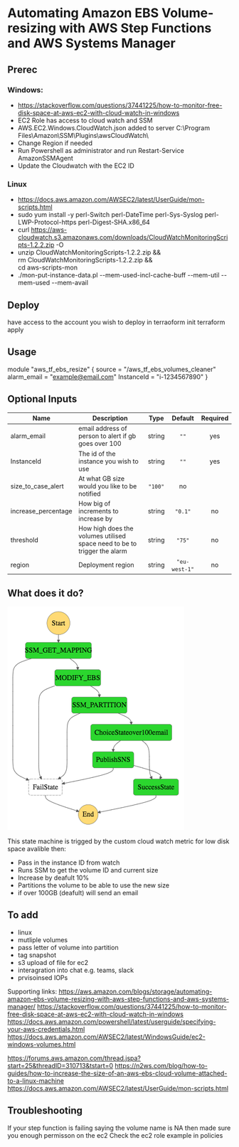 
# Automating Amazon EBS Volume-resizing with AWS Step Functions and AWS Systems Manager


## Prerec
### Windows:
* https://stackoverflow.com/questions/37441225/how-to-monitor-free-disk-space-at-aws-ec2-with-cloud-watch-in-windows
* EC2 Role has access to cloud watch and SSM
* AWS.EC2.Windows.CloudWatch.json added to server  C:\Program Files\Amazon\SSM\Plugins\awsCloudWatch\
* Change Region if needed
* Run Powershell as administrator and run Restart-Service AmazonSSMAgent
* Update the Cloudwatch with the EC2 ID

### Linux
* https://docs.aws.amazon.com/AWSEC2/latest/UserGuide/mon-scripts.html
* sudo yum install -y perl-Switch perl-DateTime perl-Sys-Syslog perl-LWP-Protocol-https perl-Digest-SHA.x86_64
* curl https://aws-cloudwatch.s3.amazonaws.com/downloads/CloudWatchMonitoringScripts-1.2.2.zip -O
* unzip CloudWatchMonitoringScripts-1.2.2.zip && \
  rm CloudWatchMonitoringScripts-1.2.2.zip && \
  cd aws-scripts-mon
* ./mon-put-instance-data.pl --mem-used-incl-cache-buff --mem-util --mem-used --mem-avail



## Deploy

have access to the account you wish to deploy in
terraoform init
terraform apply


## Usage

module "aws_tf_ebs_resize" {
  source = "/aws_tf_ebs_volumes_cleaner"
  alarm_email = "example@email.com"
  InstanceId = "i-1234567890"
}


## Optional Inputs

| Name | Description | Type | Default | Required |
|------|-------------|:----:|:-----:|:-----:|
| alarm\_email| email address of person to alert if gb goes over 100| string | `""` | yes |
| InstanceId | The id of the instance you wish to use| string | `""` | yes |
| size\_to\_case\_alert | At what GB size would you like to be notified | `"100"` | no |
| increase\_percentage | How big of increments to increase by| string | `"0.1"` | no |
| threshold | How high does the volumes utilised space need to be to trigger the alarm| string | `"75"` | no |
| region | Deployment region| string | `"eu-west-1"` | no |




## What does it do?
![Alt text](mod/stepfunctions_graph.png?raw=true)

This state machine is trigged by the custom cloud watch metric for low disk space avalible then:
* Pass in the instance ID from watch
* Runs SSM to get the volume ID and current size
* Increase by deafult 10% 
* Partitions the volume to be able to use the new size
* if over 100GB (deafult) will send an email


## To add
* linux 
* mutliple volumes
* pass letter of volume into partition
* tag snapshot
* s3 upload of file for ec2
* interagration into chat e.g. teams, slack
* prvisoinsed IOPs

Supporting links:
https://aws.amazon.com/blogs/storage/automating-amazon-ebs-volume-resizing-with-aws-step-functions-and-aws-systems-manager/
https://stackoverflow.com/questions/37441225/how-to-monitor-free-disk-space-at-aws-ec2-with-cloud-watch-in-windows
https://docs.aws.amazon.com/powershell/latest/userguide/specifying-your-aws-credentials.html
https://docs.aws.amazon.com/AWSEC2/latest/WindowsGuide/ec2-windows-volumes.html

https://forums.aws.amazon.com/thread.jspa?start=25&threadID=310713&tstart=0
https://n2ws.com/blog/how-to-guides/how-to-increase-the-size-of-an-aws-ebs-cloud-volume-attached-to-a-linux-machine
https://docs.aws.amazon.com/AWSEC2/latest/UserGuide/mon-scripts.html

## Troubleshooting
If your step function is failing saying the volume name is NA then made sure you enough permisson on the ec2
Check the ec2 role example in policies